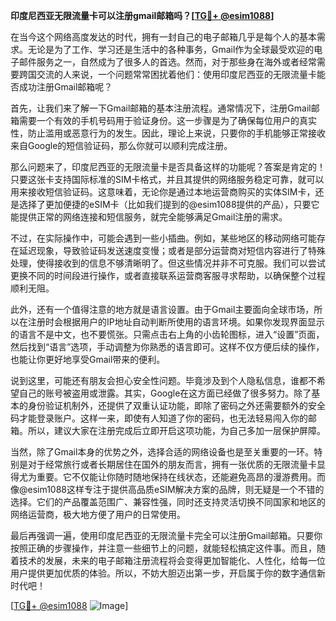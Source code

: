 **印度尼西亚无限流量卡可以注册gmail邮箱吗？[[TG💪+ @esim1088](https://t.me/s/esim1088)]**

在当今这个网络高度发达的时代，拥有一封自己的电子邮箱几乎是每个人的基本需求。无论是为了工作、学习还是生活中的各种事务，Gmail作为全球最受欢迎的电子邮件服务之一，自然成为了很多人的首选。然而，对于那些身在海外或者经常需要跨国交流的人来说，一个问题常常困扰着他们：使用印度尼西亚的无限流量卡能否成功注册Gmail邮箱呢？

首先，让我们来了解一下Gmail邮箱的基本注册流程。通常情况下，注册Gmail邮箱需要一个有效的手机号码用于验证身份。这一步骤是为了确保每位用户的真实性，防止滥用或恶意行为的发生。因此，理论上来说，只要你的手机能够正常接收来自Google的短信验证码，那么你就可以顺利完成注册。

那么问题来了，印度尼西亚的无限流量卡是否具备这样的功能呢？答案是肯定的！只要这张卡支持国际标准的SIM卡格式，并且其提供的网络服务稳定可靠，就可以用来接收短信验证码。这意味着，无论你是通过本地运营商购买的实体SIM卡，还是选择了更加便捷的eSIM卡（比如我们提到的@esim1088提供的产品），只要它能提供正常的网络连接和短信服务，就完全能够满足Gmail注册的需求。

不过，在实际操作中，可能会遇到一些小插曲。例如，某些地区的移动网络可能存在延迟现象，导致验证码发送速度变慢；或者是部分运营商对短信内容进行了特殊处理，使得接收到的信息不够清晰明了。但这些情况并非不可克服。我们可以尝试更换不同的时间段进行操作，或者直接联系运营商客服寻求帮助，以确保整个过程顺利无阻。

此外，还有一个值得注意的地方就是语言设置。由于Gmail主要面向全球市场，所以在注册时会根据用户的IP地址自动判断所使用的语言环境。如果你发现界面显示的语言不是中文，也不要慌张。只需点击右上角的小齿轮图标，进入“设置”页面，然后找到“语言”选项，手动调整为你熟悉的语言即可。这样不仅方便后续的操作，也能让你更好地享受Gmail带来的便利。

说到这里，可能还有朋友会担心安全性问题。毕竟涉及到个人隐私信息，谁都不希望自己的账号被盗用或泄露。其实，Google在这方面已经做了很多努力。除了基本的身份验证机制外，还提供了双重认证功能，即除了密码之外还需要额外的安全码才能登录账户。这样一来，即使有人知道了你的密码，也无法轻易闯入你的邮箱。所以，建议大家在注册完成后立即开启这项功能，为自己多加一层保护屏障。

当然，除了Gmail本身的优势之外，选择合适的网络设备也是至关重要的一环。特别是对于经常旅行或者长期居住在国外的朋友而言，拥有一张优质的无限流量卡显得尤为重要。它不仅能让你随时随地保持在线状态，还能避免高昂的漫游费用。而像@esim1088这样专注于提供高品质eSIM解决方案的品牌，则无疑是一个不错的选择。它们的产品覆盖范围广、兼容性强，同时还支持灵活切换不同国家和地区的网络运营商，极大地方便了用户的日常使用。

最后再强调一遍，使用印度尼西亚的无限流量卡完全可以注册Gmail邮箱。只要你按照正确的步骤操作，并注意一些细节上的问题，就能轻松搞定这件事。而且，随着技术的发展，未来的电子邮箱注册流程将会变得更加智能化、人性化，给每一位用户提供更加优质的体验。所以，不妨大胆迈出第一步，开启属于你的数字通信新时代吧！

[[TG💪+ @esim1088](https://t.me/s/esim1088) ![Image](https://i.postimg.cc/4NQfJmqS/Snipaste-2025-05-13-00-14-12.png)]